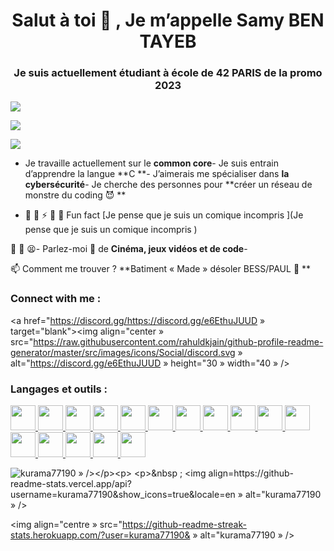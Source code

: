 <h1 align="center">Salut à toi 👋 , Je m’appelle Samy BEN TAYEB</h1><h3 align="center">Je suis actuellement étudiant à école de 42 PARIS de la promo 2023 </h3 😵><p align="left"> <img src="https://komarev.com/ghpvc/?username=kurama77190&label=Profile%20views&color=0e75b6&style=flat » alt="kurama77190 » /> </p>




<p align="left"> <a href="https://github.com/ryo-ma/github-profile-trophy"><img src="https://github-profile-trophy.vercel.app/?username=kurama77190 » alt="kurama77190 » /></a> </p><p align="left"> <a href="https://twitter.com/ » target="blank"><img src="https://img.shields.io/twitter/follow/?logo=twitter&style=for-the-badge » alt=" » /></a> </p>



- Je travaille actuellement sur le **common core**- Je suis entrain d’apprendre la langue **C **- J’aimerais me spécialiser dans **la cybersécurité**- Je cherche des personnes pour **créer un réseau de monstre du coding 😈 **







- 🤝 👯 ⚡ 🌱 🧠 Fun fact [Je pense que je suis un comique incompris ](Je pense que je suis un comique incompris )

🤡 🤡 😫- Parlez-moi 💬 de **Cinéma, jeux vidéos et de code**-

📫 Comment me trouver ? **Batiment « Made » désoler BESS/PAUL 🥺 **

<h3 align="left">Connect with me :</h3><p align="left">

<a href="https://discord.gg/https://discord.gg/e6EthuJUUD » target="blank"><img align="center » src="https://raw.githubusercontent.com/rahuldkjain/github-profile-readme-generator/master/src/images/icons/Social/discord.svg » alt="https://discord.gg/e6EthuJUUD » height="30 » width="40 » /></a>
</p>

<h3 align="left">Langages et outils :</h3><p align="left">
<a href="https://www.cprogramming.com/ » target="_blank » rel="noreferrer"> <img src="https://raw.githubusercontent.com/devicons/devicon/master/icons/c/c-original.svg » alt="c » width="40 » height="40"/> </a> <a href="https://www.w3schools.com/cpp/ » target="_blank » rel="noreferrer"> <img src="https://raw.githubusercontent.com/devicons/devicon/master/icons/cplusplus/cplusplus-original.svg » alt="cplusplus » width="40 » height="40"/> </a> <a href="https://www.w3schools.com/cs/ » target="_blank » rel="noreferrer"> <img src="https://raw.githubusercontent.com/devicons/devicon/master/icons/csharp/csharp-original.svg » alt="csharp » width="40 » height="40"/> </a> <a href="https://www.w3schools.com/css/ » target="_blank » rel="noreferrer"> <img src="https://raw.githubusercontent.com/devicons/devicon/master/icons/css3/css3-original-wordmark.svg » alt="css3 » width="40 » height="40"/> </a> <a href="https://www.docker.com/ » target="_blank » rel="noreferrer"> <img src="https://raw.githubusercontent.com/devicons/devicon/master/icons/docker/docker-original-wordmark.svg » alt="docker » width="40 » height="40"/> </a> <a href="https://git-scm.com/ » target="_blank » rel="noreferrer"> <img src="https://www.vectorlogo.zone/logos/git-scm/git-scm-icon.svg » alt="git » width="40 » height="40"/> </a> <a href="https://www.w3.org/html/ » target="_blank » rel="noreferrer"> <img src="https://raw.githubusercontent.com/devicons/devicon/master/icons/html5/html5-original-wordmark.svg » alt="html5 » width="40 » height="40"/> </a> <a href="https://www.adobe.com/in/products/illustrator.html » target="_blank » rel="noreferrer"> <img src="https://www.vectorlogo.zone/logos/adobe_illustrator/adobe_illustrator-icon.svg » alt="illustrateur » width="40 » height="40"/> </a> <a href="https://developer.mozilla.org/en-US/docs/Web/JavaScript » target="_blank » rel="noreferrer"> <img src="https://raw.githubusercontent.com/devicons/devicon/master/icons/javascript/javascript-original.svg » alt="javascript » width="40 » height="40"/> </a> <a href="https://www.linux.org/ » target="_blank » rel="noreferrer"> <img src="https://raw.githubusercontent.com/devicons/devicon/master/icons/linux/linux-original.svg » alt="linux » width="40 » height="40"/> </a> <a href="https://www.mysql.com/ » target="_blank » rel="noreferrer"> <img src="https://raw.githubusercontent.com/devicons/devicon/master/icons/mysql/mysql-original-wordmark.svg » alt="mysql » width="40 » height="40"/> </a> <a href="https://www.photoshop.com/en » target="_blank » rel="noreferrer"> <img src="https://raw.githubusercontent.com/devicons/devicon/master/icons/photoshop/photoshop-line.svg » alt="photoshop » width="40 » height="40"/> </a> <a href="https://www.php.net » target="_blank » rel="noreferrer"> <img src="https://raw.githubusercontent.com/devicons/devicon/master/icons/php/php-original.svg » alt="php » width="40 » height="40"/> </a> <a href="https://www.python.org » target="_blank » rel="noreferrer"> <img src="https://raw.githubusercontent.com/devicons/devicon/master/icons/python/python-original.svg » alt="python » width="40 » height="40"/> </a> <a href="https://unity.com/ » target="_blank » rel="noreferrer"> <img src="https://www.vectorlogo.zone/logos/unity3d/unity3d-icon.svg » alt="unité » width="40 » height="40"/> </a> <a href="https://www.adobe.com/products/xd.html » target="_blank » rel="noreferrer"> <img src="https://cdn.worldvectorlogo.com/logos/adobe-xd.svg » alt="xd » width="40 » height="40"/> </a> </p>

<p><img align="gauche » src="https://github-readme-stats.vercel.app/api/top-langs?username=kurama77190&show_icons=true&locale=en&layout=compact » alt="kurama77190 » /></p><p>

&nbsp ; <img align="centre » src="https://github-readme-stats.vercel.app/api?username=kurama77190&show_icons=true&locale=en » alt="kurama77190 » /></p><p><img align="centre » src="https://github-readme-streak-stats.herokuapp.com/?user=kurama77190& » alt="kurama77190 » /></p>


